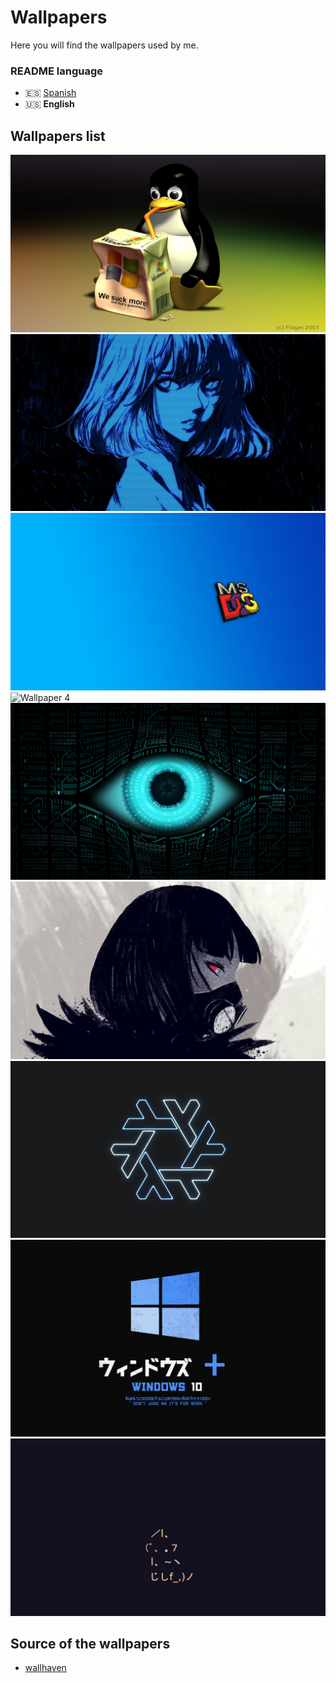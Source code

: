 # Wallpapers
Here you will find the wallpapers used by me.

### README language
- 🇪🇸 [Spanish](./README.md)
- 🇺🇸 **English**

## Wallpapers list
![Wallpaper 1](./wallpapers/1.png)
![Wallpaper 2](./wallpapers/2.png)
![Wallpaper 3](./wallpapers/3.png)
![Wallpaper 4](./wallpapers/4.png)
![Wallpaper 5](./wallpapers/5.png)
![Wallpaper 6](./wallpapers/6.png)
![Wallpaper 7](./wallpapers/7.png)
![Wallpaper 8](./wallpapers/8.png)
![Wallpaper 9](./wallpapers/9.png)

## Source of the wallpapers
- [wallhaven](https://wallhaven.cc)
